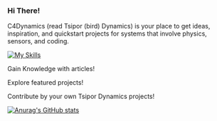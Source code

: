 ### Hi There! 
C4Dynamics (read Tsipor (bird) Dynamics) is your place to get ideas, inspiration, and quickstart projects for systems that involve physics, sensors, and coding. 

[![My Skills](https://skillicons.dev/icons?i=python,matlab,vscode,cpp)](https://skillicons.dev)

Gain Knowledge with articles!

Explore featured projects!

Contribute by your own Tsipor Dynamics projects!

[![Anurag's GitHub stats](https://github-readme-stats.vercel.app/api?username=C4dynamics)](https://github.com/anuraghazra/github-readme-stats)
